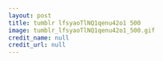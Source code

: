 ```yaml
---
layout: post
title: tumblr lfsyaoTlNQ1qenu42o1 500
image: tumblr_lfsyaoTlNQ1qenu42o1_500.gif
credit_name: null 
credit_url: null
---
```



